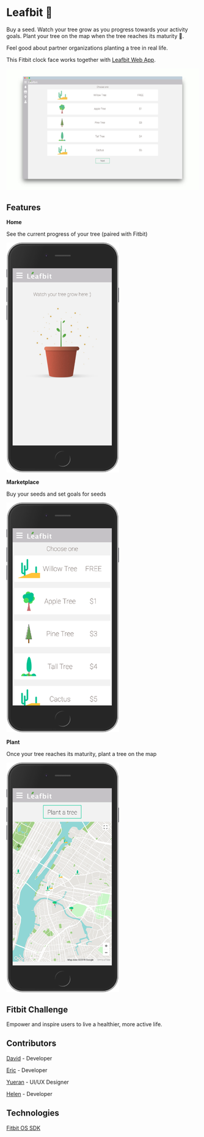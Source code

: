 # Leafbit :seedling:

Buy a seed. Watch your tree grow as you progress towards your activity goals. Plant your tree on the map when the tree reaches its maturity :deciduous_tree:. 

Feel good about partner organizations planting a tree in real life. 

This Fitbit clock face works together with [Leafbit Web App](https://github.com/husheric/LeafbitWeb).

![Marketplace](./assets/market-screely-2.png)

## Features 

**Home**

See the current progress of your tree (paired with Fitbit)

<img src="./assets/leafbit-home-iphone6.png" height="600" alt="Home"> 

**Marketplace**

Buy your seeds and set goals for seeds

<img src="./assets/leafbit-marketplace-iphone6.png" height="600" alt="Home">

**Plant** 

Once your tree reaches its maturity, plant a tree on the map 

<img src="./assets/leafbit-map-iphone6.png" height="600" alt="Home">

## Fitbit Challenge

Empower and inspire users to live a healthier, more active life. 

## Contributors 

[David](https://github.com/davidyshin) - Developer 

[Eric](https://github.com/husheric) - Developer 

[Yueran]() - UI/UX Designer

[Helen](https://github.com/helencho) - Developer

## Technologies

[Fitbit OS SDK](https://dev.fitbit.com/)